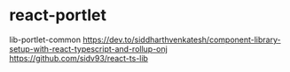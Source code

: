 # react-portlet

lib-portlet-common
https://dev.to/siddharthvenkatesh/component-library-setup-with-react-typescript-and-rollup-onj
https://github.com/sidv93/react-ts-lib
